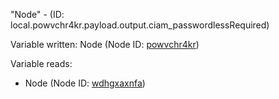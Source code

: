 "Node" - (ID: local.powvchr4kr.payload.output.ciam_passwordlessRequired)

Variable written:
Node (Node ID: [powvchr4kr](../nodes/powvchr4kr.md))

Variable reads:
* Node (Node ID: [wdhgxaxnfa](../nodes/wdhgxaxnfa.md))
